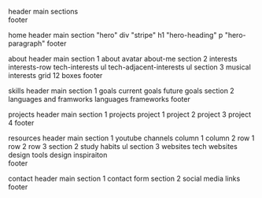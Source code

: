 
header
main
    sections        
footer




home
    header
    main
        section "hero"
            div "stripe"
                h1 "hero-heading"
                p "hero-paragraph"
    footer
        
about
    header
    main
        section 1 about
            avatar
            about-me
        section 2 interests
            interests-row
                tech-interests
                    ul
                tech-adjacent-interests
                    ul
        section 3 musical interests
            grid 12 boxes
    footer

skills
    header
    main
        section 1 goals
            current goals
            future goals
        section 2 languages and framworks
            languages
            frameworks
    footer

projects
    header
    main
        section 1 projects
            project 1
            project 2
            project 3
            project 4
    footer

resources
    header
    main
        section 1 youtube channels
            column 1
            column 2
                row 1
                row 2
                row 3
        section 2 study habits
            ul
        section 3 websites
            tech websites
            design tools
            design inspiraiton     
    footer

contact
    header
    main
        section 1 contact form
        section 2 social media links        
    footer
